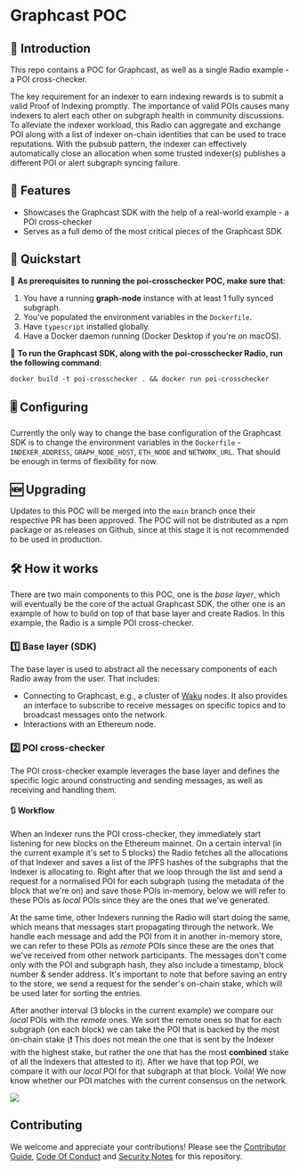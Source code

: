 # Graphcast POC

## 📯 Introduction
This repo contains a POC for Graphcast,  as well as a single Radio example - a POI cross-checker. 

The key requirement for an indexer to earn indexing rewards is to submit a valid Proof of Indexing promptly. The importance of valid POIs causes many indexers to alert each other on subgraph health in community discussions. To alleviate the indexer workload, this Radio can aggregate and exchange POI along with a list of indexer on-chain identities that can be used to trace reputations. With the pubsub pattern, the indexer can effectively automatically close an allocation when some trusted indexer(s) publishes a different POI or alert subgraph syncing failure. 

## 📝 Features
- Showcases the Graphcast SDK with the help of a real-world example - a POI cross-checker
- Serves as a full demo of the most critical pieces of the Graphcast SDK

## 🏃 Quickstart
📝 **As prerequisites to running the poi-crosschecker POC, make sure that**:
1. You have a running **graph-node** instance with at least 1 fully synced subgraph.
2. You've populated the environment variables in the `Dockerfile`.
3. Have `typescript` installed globally.
5. Have a Docker daemon running (Docker Desktop if you're on macOS).

🚀 **To run the Graphcast SDK, along with the poi-crosschecker Radio, run the following command**:
```
docker build -t poi-crosschecker . && docker run poi-crosschecker
```

## 🎚️ Configuring
Currently the only way to change the base configuration of the Graphcast SDK is to change the environment variables in the `Dockerfile` - `INDEXER_ADDRESS`, `GRAPH_NODE_HOST`, `ETH_NODE` and `NETWORK_URL`. That should be enough in terms of flexibility for now.

## 🆕 Upgrading
Updates to this POC will be merged into the `main` branch once their respective PR has been approved. The POC will not be distributed as a npm package or as releases on Github, since at this stage it is not recommended to be used in production.

## 🛠️ How it works
There are two main components to this POC, one is the *base layer*, which will eventually be the core of the actual Graphcast SDK, the other one is an example of how to build on top of that base layer and create Radios. In this example, the Radio is a simple POI cross-checker. 

### 1️⃣ Base layer (SDK)
The base layer is used to abstract all the necessary components of each Radio away from the user. That includes:
- Connecting to Graphcast, e.g., a cluster of [Waku](https://waku.org/) nodes. It also provides an interface to subscribe to receive messages on specific topics and to broadcast messages onto the network.
- Interactions with an Ethereum node.

### 2️⃣ POI cross-checker
The POI cross-checker example leverages the base layer and defines the specific logic around constructing and sending messages, as well as receiving and handling them.

#### 🔃 Workflow
When an Indexer runs the POI cross-checker, they immediately start listening for new blocks on the Ethereum mainnet. On a certain interval (in the current example it's set to 5 blocks) the Radio fetches all the allocations of that Indexer and saves a list of the IPFS hashes of the subgraphs that the Indexer is allocating to. Right after that we loop through the list and send a request for a normalised POI for each subgraph (using the metadata of the block that we're on) and save those POIs in-memory, below we will refer to these POIs as *local*  POIs since they are the ones that we've generated. 

At the same time, other Indexers running the Radio will start doing the same, which means that messages start propagating through the network. We handle each message and add the POI from it in another in-memory store, we can refer to these POIs as *remote* POIs since these are the ones that we've received from other network participants. The messages don't come only with the POI and subgraph hash, they also include a timestamp, block number & sender address. It's important to note that before saving an entry to the store, we send a request for the sender's on-chain stake, which will be used later for sorting the entries.

After another interval (3 blocks in the current example) we compare our *local* POIs with the *remote* ones. We sort the remote ones so that for each subgraph (on each block) we can take the POI that is backed by the most on-chain stake (❗ This does not mean the one that is sent by the Indexer with the highest stake, but rather the one that has the most **combined** stake of all the Indexers that attested to it). After we have that top POI, we compare it with our *local* POI for that subgraph at that block. Voilà! We now know whether our POI matches with the current consensus on the network.

[![](https://mermaid.ink/img/pako:eNptz8EKwjAMBuBXKTkpbC-wg7A5j17cbtZDaUJXtrajawXZ9u5WhyBoTsnPR0hmkA4JClBejB1ra25ZqvJ6HDTZcGN5flguJEnfCdmZpkkomhZW7c4O40D7f74anOxZ67VS5H9s9TYN2e99JWRgyBuhMR0zvySH0JEhDkVqUfieA7drcnFEEeiEOjgPRfCRMhAxuOZh5WfeTK1F-sts4foEUQJOKQ)](https://mermaid.live/edit#pako:eNptz8EKwjAMBuBXKTkpbC-wg7A5j17cbtZDaUJXtrajawXZ9u5WhyBoTsnPR0hmkA4JClBejB1ra25ZqvJ6HDTZcGN5flguJEnfCdmZpkkomhZW7c4O40D7f74anOxZ67VS5H9s9TYN2e99JWRgyBuhMR0zvySH0JEhDkVqUfieA7drcnFEEeiEOjgPRfCRMhAxuOZh5WfeTK1F-sts4foEUQJOKQ)

## Contributing

We welcome and appreciate your contributions! Please see the [Contributor Guide](/CONTRIBUTING.md), [Code Of Conduct](/CODE_OF_CONDUCT.md) and [Security Notes](/SECURITY.md) for this repository.
